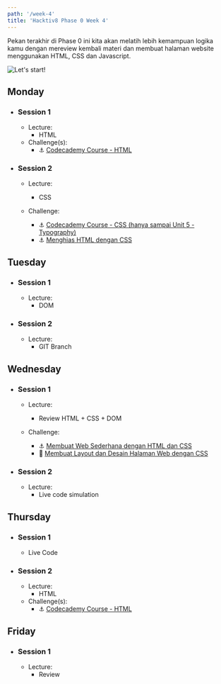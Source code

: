 ```yaml
---
path: '/week-4'
title: 'Hacktiv8 Phase 0 Week 4'
---
```


Pekan terakhir di Phase 0 ini kita akan melatih lebih kemampuan logika kamu dengan
mereview kembali materi dan membuat halaman website menggunakan HTML, CSS dan Javascript.

![Let's start!](/assets/start.png)

## Monday

- ### Session 1
  - Lecture:
    - HTML
  - Challenge(s):
    - :anchor: [Codecademy Course - HTML](https://www.codecademy.com/learn/learn-html)
    <!-- - :rocket: [Membuat Halaman HTML Sederhana](/week-4/challenges/rocket-laman-web-pertamaku) -->

- ### Session 2
  - Lecture:
    - CSS
  - Challenge:

    - :anchor: [Codecademy Course - CSS (hanya sampai Unit 5 - Typography)](https://www.codecademy.com/learn/learn-css)
    - :anchor: [Menghias HTML dengan CSS](/week-4/challenges/anchor-css-selector-and-styling)

## Tuesday

- ### Session 1
  - Lecture:
    - DOM

- ### Session 2
  - Lecture:
    - GIT Branch

## Wednesday

- ### Session 1
  - Lecture:
    - Review HTML + CSS + DOM
  - Challenge:

    - :anchor: [Membuat Web Sederhana dengan HTML dan CSS](/week-4/challenges/anchor-web-sederhana)
    - :rocket: [Membuat Layout dan Desain Halaman Web dengan CSS](/week-4/challenges/rocket-css-layouting)
- ### Session 2
  - Lecture:
    - Live code simulation

## Thursday

- ### Session 1
  - Live Code

- ### Session 2
  - Lecture:
    - HTML
  - Challenge(s):
    - :anchor: [Codecademy Course - HTML](https://www.codecademy.com/learn/learn-html)
    <!-- - :rocket: [Membuat Halaman HTML Sederhana](/week-4/challenges/rocket-laman-web-pertamaku) -->

## Friday

- ### Session 1
  - Lecture:
    - Review
